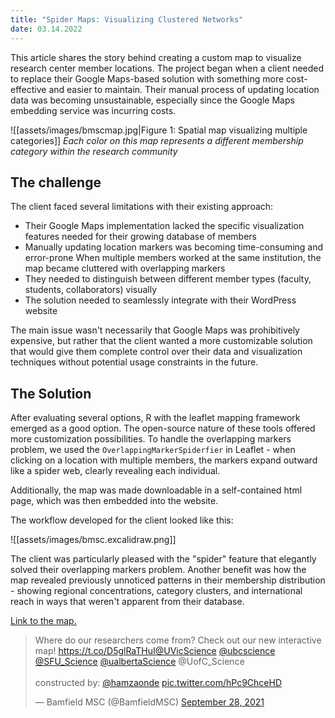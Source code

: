 ```yaml
---
title: "Spider Maps: Visualizing Clustered Networks"
date: 03.14.2022
---
```


This article shares the story behind creating a custom map to visualize research center member locations. The project began when a client needed to replace their Google Maps-based solution with something more cost-effective and easier to maintain. Their manual process of updating location data was becoming unsustainable, especially since the Google Maps embedding service was incurring costs.

![[assets/images/bmscmap.jpg|Figure 1: Spatial map visualizing multiple categories]]
_Each color on this map represents a different membership category within the research community_

## The challenge

The client faced several limitations with their existing approach:

- Their Google Maps implementation lacked the specific visualization features needed for their growing database of members
- Manually updating location markers was becoming time-consuming and error-prone
When multiple members worked at the same institution, the map became cluttered with overlapping markers
- They needed to distinguish between different member types (faculty, students, collaborators) visually
- The solution needed to seamlessly integrate with their WordPress website

The main issue wasn't necessarily that Google Maps was prohibitively expensive, but rather that the client wanted a more customizable solution that would give them complete control over their data and visualization techniques without potential usage constraints in the future.

## The Solution

After evaluating several options, R with the leaflet mapping framework emerged as a good option. The open-source nature of these tools offered more customization possibilities. To handle the overlapping markers problem, we used the `OverlappingMarkerSpiderfier` in Leaflet - when clicking on a location with multiple members, the markers expand outward like a spider web, clearly revealing each individual.

Additionally, the map was made downloadable in a self-contained html page, which was then embedded into the website.

The workflow developed for the client looked like this:

![[assets/images/bmsc.excalidraw.png]]

<!-- {{< include-html "map_bmsc.html" >}} -->

<!-- {{< rawhtml >}}
<iframe src="https://maper.onrender.com/" width="100%" height="500px"></iframe>
{{< /rawhtml >}} -->


The client was particularly pleased with the "spider" feature that elegantly solved their overlapping markers problem. Another benefit was how the map revealed previously unnoticed patterns in their membership distribution - showing regional concentrations, category clusters, and international reach in ways that weren't apparent from their database.

[Link to the map.](https://bamfieldmsc.com/research-overview)

<blockquote class="twitter-tweet"><p lang="en" dir="ltr">Where do our researchers come from? Check out our new interactive map! <a href="https://t.co/D5glRaTHuI">https://t.co/D5glRaTHuI</a><a href="https://twitter.com/UVicScience?ref_src=twsrc%5Etfw">@UVicScience</a> <a href="https://twitter.com/ubcscience?ref_src=twsrc%5Etfw">@ubcscience</a> <a href="https://twitter.com/SFU_Science?ref_src=twsrc%5Etfw">@SFU_Science</a> <a href="https://twitter.com/ualbertaScience?ref_src=twsrc%5Etfw">@ualbertaScience</a> @UofC_Science <br><br>constructed by: <a href="https://twitter.com/hamzaonde?ref_src=twsrc%5Etfw">@hamzaonde</a> <a href="https://t.co/hPc9ChceHD">pic.twitter.com/hPc9ChceHD</a></p>&mdash; Bamfield MSC (@BamfieldMSC) <a href="https://twitter.com/BamfieldMSC/status/1442878031375204354?ref_src=twsrc%5Etfw">September 28, 2021</a></blockquote> <script async src="https://platform.twitter.com/widgets.js" charset="utf-8"></script> 